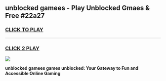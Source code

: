 
## unblocked gamees - Play Unblocked Gmaes & Free #22a27
<h3>
<a href="https://news.freeplayer.one?title=unblocked_gamees&ref=26F">CLICK TO PLAY</a></h3>
<hr>

<h3>
<a href="https://news.freeplayer.one?title=unblocked_gamees&ref=26F">CLICK 2 PLAY</a>
  
</h3>

<a href="https://news.freeplayer.one?title=unblocked_gamees&ref=26F/"><img src="https://clearcache.store/games.png"></a>


**unblocked gamees games unblocked: Your Gateway to Fun and Accessible Online Gaming**
